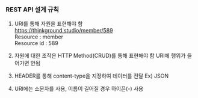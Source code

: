 ### REST API 설계 규칙
1. URI를 통해 자원을 표현해야 함  
		https://thinkground.studio/member/589  
		Resource : member  
		Resource id : 589  
		
2. 자원에 대한 조작은 HTTP Method(CRUD)를 통해 표현해야 함
		URI에 행위가 들어가면 안됨
		
3. HEADER를 통해 content-type을 지정하여 데이터를 전달
		Ex) JSON
		
4. URI에는 소문자를 사용, 이름이 길어질 경우 하이픈(-) 사용
